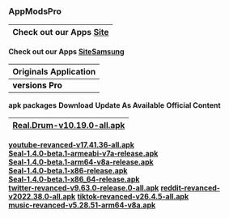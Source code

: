 ### AppModsPro 

|Check out our Apps [Site](https://github.com/Gustavo112603/seal/releases/tag/Seal)
|----------------------------------------------------------------------------------------|
 **Check out our Apps [SiteSamsung](https://github.com/Gustavo112603/seal/releases/tag/Samsung)**


|Originals Application
|-------------------------|
 <font color="#000000">**versions Pro**</font>|
 **apk packages**
 **Download**
 **Update As Available**
 **Official Content**



|[**Real.Drum-v10.19.0-all.apk**](✓)
|-------------------------------------------|
[**youtube-revanced-v17.41.36-all.apk**]()  
[**Seal-1.4.0-beta.1-armeabi-v7a-release.apk**]()   
[**Seal-1.4.0-beta.1-arm64-v8a-release.apk**]()  
[**Seal-1.4.0-beta.1-x86-release.apk**]()  
[**Seal-1.4.0-beta.1-x86_64-release.apk**]()  
[**twitter-revanced-v9.63.0-release.0-all.apk**]() 
[**reddit-revanced-v2022.38.0-all.apk**]() 
[**tiktok-revanced-v26.4.5-all.apk**]()  
[**music-revanced-v5.28.51-arm64-v8a.apk**]()


